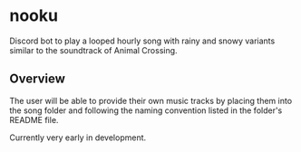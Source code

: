 # nooku
Discord bot to play a looped hourly song with rainy and snowy variants similar to the soundtrack of Animal Crossing. 

## Overview
The user will be able to provide their own music tracks by placing them into the song folder and following the naming convention listed in the folder's README file.

Currently very early in development.
